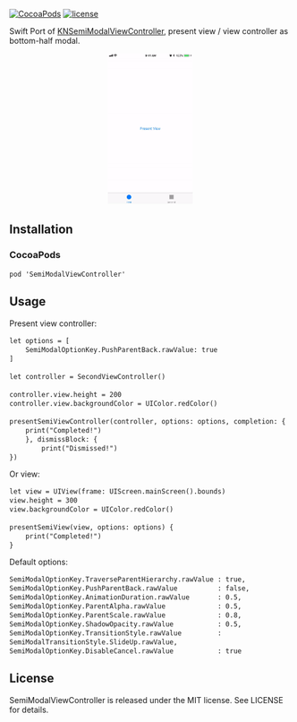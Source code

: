 
[![CocoaPods](https://img.shields.io/cocoapods/v/SemiModalViewController.svg?maxAge=2592000)](muyexi)
[![license](https://img.shields.io/github/license/mashape/apistatus.svg?maxAge=2592000)](https://github.com/muyexi/SemiModalViewController/blob/master/LICENSE)

Swift Port of [KNSemiModalViewController](https://github.com/kentnguyen/KNSemiModalViewController), present view / view controller as bottom-half modal.

<p align="center">
  <img src="Demo.gif" width="30%">
</p>

## Installation

### CocoaPods

```
pod 'SemiModalViewController'
```

## Usage

Present view controller:

```
let options = [
    SemiModalOptionKey.PushParentBack.rawValue: true
]

let controller = SecondViewController()

controller.view.height = 200
controller.view.backgroundColor = UIColor.redColor()

presentSemiViewController(controller, options: options, completion: {
    print("Completed!")
    }, dismissBlock: {
        print("Dismissed!")
})
```

Or view:

```
let view = UIView(frame: UIScreen.mainScreen().bounds)
view.height = 300
view.backgroundColor = UIColor.redColor()

presentSemiView(view, options: options) {
    print("Completed!")            
}
```

Default options:

```
SemiModalOptionKey.TraverseParentHierarchy.rawValue : true,
SemiModalOptionKey.PushParentBack.rawValue          : false,
SemiModalOptionKey.AnimationDuration.rawValue       : 0.5,
SemiModalOptionKey.ParentAlpha.rawValue             : 0.5,
SemiModalOptionKey.ParentScale.rawValue             : 0.8,
SemiModalOptionKey.ShadowOpacity.rawValue           : 0.5,
SemiModalOptionKey.TransitionStyle.rawValue         : SemiModalTransitionStyle.SlideUp.rawValue,
SemiModalOptionKey.DisableCancel.rawValue           : true
```

## License

SemiModalViewController is released under the MIT license. See LICENSE for details.
